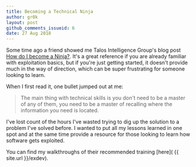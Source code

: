 ```yaml
---
title: Becoming a Technical Ninja
author: gr0k
layout: post
github_comments_issueid: 6
date: 27 Aug 2018
---
```


Some time ago a friend showed me Talos Intelligence Group's blog post [How do I become a Ninja?](https://blog.talosintelligence.com/2009/07/how-do-i-become-ninja.html). It's a great reference if you are already familiar with exploitation basics, but if you're just getting started, it doesn't provide much in the way of direction, which can be super frustrating for someone looking to learn.


When I first read it, one bullet jumped out at me:

> The main thing with technical skills is you don't need to be a master of any of them, you need to be a master of recalling where the information you need is located.

I've lost count of the hours I've wasted trying to dig up the solution to a problem I've solved before. I wanted to put all my lessons learned in one spot and at the same time provide a resource for those looking to learn how software gets exploited.

You can find my walkthroughs of their recommended training [here]( {{ site.url  }}/exdev).
